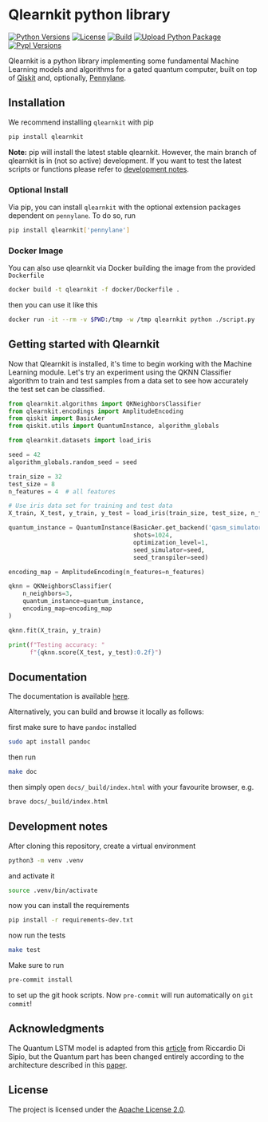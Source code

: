 # Qlearnkit python library

[![Python Versions](https://img.shields.io/badge/Python-3.7&nbsp;|&nbsp;3.8&nbsp;|&nbsp;3.9-blue.svg?style=flat&logo=python&logoColor=white)](https://www.python.org/)
[![License](https://img.shields.io/github/license/mspronesti/qlearnkit)](https://opensource.org/licenses/Apache-2.0)
[![Build](https://github.com/mspronesti/qlearnkit/actions/workflows/build-and-test.yml/badge.svg)](https://github.com/mspronesti/qlearnkit/blob/master/.github/workflows/build-and-test.yml)
[![Upload Python Package](https://github.com/mspronesti/qlearnkit/workflows/Upload%20Python%20Package/badge.svg)](https://pypi.org/project/qlearnkit/)
[![PypI Versions](https://img.shields.io/pypi/v/qlearnkit)](https://pypi.org/project/qlearnkit/#history)


Qlearnkit is a python library implementing some fundamental Machine Learning models and algorithms for a gated quantum computer, built on top of [Qiskit](https://github.com/Qiskit/qiskit)
and, optionally, [Pennylane](https://pennylane.ai/).

## Installation

We recommend installing `qlearnkit` with pip
```bash
pip install qlearnkit
```
**Note:** pip will install the latest stable qlearnkit.
However, the main branch of qlearnkit is in (not so active) development. If you want to test the latest scripts or functions please refer to [development notes](#development-notes).

### Optional Install
Via pip, you can install `qlearnkit` with the optional extension
packages dependent on `pennylane`. To do so, run
```bash
pip install qlearnkit['pennylane']
```

### Docker Image
You can also use qlearnkit via Docker building the image from the provided `Dockerfile`

```bash
docker build -t qlearnkit -f docker/Dockerfile .
```

then you can use it like this

```bash
docker run -it --rm -v $PWD:/tmp -w /tmp qlearnkit python ./script.py
```

## Getting started with Qlearnkit

Now that Qlearnkit is installed, it's time to begin working with the Machine Learning module.
Let's try an experiment using the QKNN Classifier algorithm to train and test samples from a
data set to see how accurately the test set can be classified.

```python
from qlearnkit.algorithms import QKNeighborsClassifier
from qlearnkit.encodings import AmplitudeEncoding
from qiskit import BasicAer
from qiskit.utils import QuantumInstance, algorithm_globals

from qlearnkit.datasets import load_iris

seed = 42
algorithm_globals.random_seed = seed

train_size = 32
test_size = 8
n_features = 4  # all features

# Use iris data set for training and test data
X_train, X_test, y_train, y_test = load_iris(train_size, test_size, n_features)

quantum_instance = QuantumInstance(BasicAer.get_backend('qasm_simulator'),
                                   shots=1024,
                                   optimization_level=1,
                                   seed_simulator=seed,
                                   seed_transpiler=seed)

encoding_map = AmplitudeEncoding(n_features=n_features)

qknn = QKNeighborsClassifier(
    n_neighbors=3,
    quantum_instance=quantum_instance,
    encoding_map=encoding_map
)

qknn.fit(X_train, y_train)

print(f"Testing accuracy: "
      f"{qknn.score(X_test, y_test):0.2f}")
```

## Documentation
The documentation is available [here](https://mspronesti.github.io/qlearnkit).

Alternatively, you can build and browse it locally as follows:

first make sure to have `pandoc` installed

```bash
sudo apt install pandoc
```

then run

```bash
make doc
```

then simply open `docs/_build/index.html` with your favourite browser, e.g.

```bash
brave docs/_build/index.html
```

## Development notes

After cloning this repository, create a virtual environment

```bash
python3 -m venv .venv
```

and activate it

```bash
source .venv/bin/activate
```

now you can install the requirements

```bash
pip install -r requirements-dev.txt
```

now run the tests

```bash
make test
```

Make sure to run

```bash
pre-commit install
```

to set up the git hook scripts. Now `pre-commit` will run automatically on `git commit`!

## Acknowledgments
The Quantum LSTM model is adapted from this [article](https://towardsdatascience.com/a-quantum-enhanced-lstm-layer-38a8c135dbfa) from Riccardio Di Sipio, but the Quantum part
has been changed entirely according to the architecture described in this [paper](https://arxiv.org/pdf/2009.01783.pdf).

## License

The project is licensed under the [Apache License 2.0](https://github.com/mspronesti/qlearnkit/blob/master/LICENSE).
